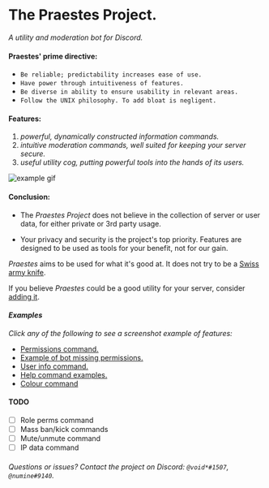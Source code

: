 # **The Praestes Project.**
*A utility and moderation bot for Discord.*

#### **Praestes' prime directive:**
* `Be reliable; predictability increases ease of use.`
* `Have power through intuitiveness of features.`
* `Be diverse in ability to ensure usability in relevant areas.`
* `Follow the UNIX philosophy. To add bloat is negligent.`

#### **Features:**
1. *powerful, dynamically constructed information commands.*
2. *intuitive moderation commands, well suited for keeping your server secure.*
3. *useful utility cog, putting powerful tools into the hands of its users.*

![example gif](https://github.com/voidoakenduck/Praestes/blob/main/zRTMTXdBVb.gif)

#### **Conclusion:**
- The *Praestes Project* does not believe in the collection of server or user data, for either private or 3rd party usage.

- Your privacy and security is the project's top priority. Features are designed to be used as tools for your benefit, not for our gain.

*Praestes* aims to be used for what it's good at. It does not try to be a [Swiss army knife](https://homepage.cs.uri.edu/~thenry/resources/unix_art/ch01s06.html).

If you believe *Praestes* could be a good utility for your server, consider [adding it](https://discord.com/oauth2/authorize?client_id=788206328916738072&scope=bot&permissions=2147483647).

#### *Examples*
*Click any of the following to see a screenshot example of features:*

* [Permissions command.](https://media.discordapp.net/attachments/788211981051101214/808446564213194802/unknown.png)
* [Example of bot missing permissions.](https://media.discordapp.net/attachments/788211981051101214/808447457666793482/unknown.png)
* [User info command.](https://media.discordapp.net/attachments/796620072608333834/808448449422032906/unknown.png?width=565&height=676)
* [Help command examples.](https://media.discordapp.net/attachments/788211981051101214/808451341995081788/unknown.png?width=478&height=676)
* [Colour command](https://media.discordapp.net/attachments/788211981051101214/808451995828617246/unknown.png)

#### TODO
* [ ] Role perms command
* [ ] Mass ban/kick commands
* [ ] Mute/unmute command
* [ ] IP data command

###### Questions or issues? Contact the project on Discord: `@void*#1507`, `@numine#9140`.
